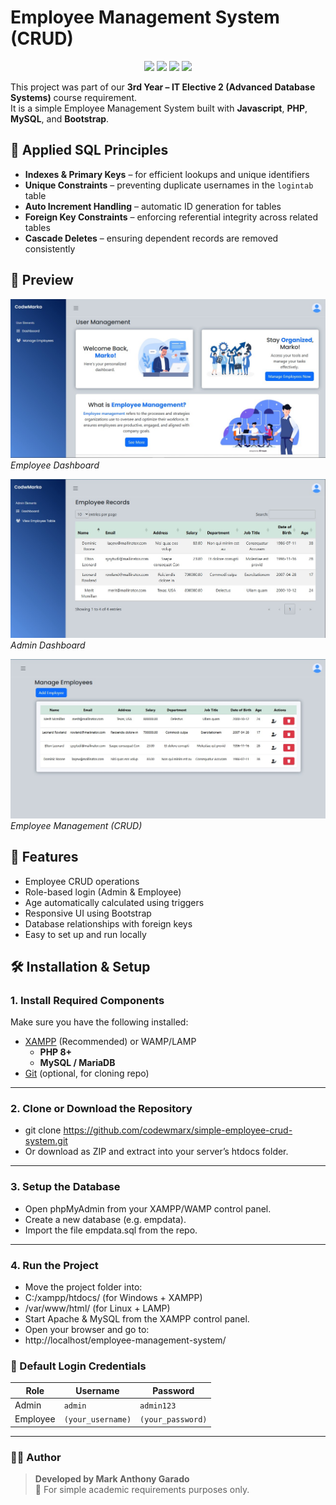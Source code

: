 # Employee Management System (CRUD)

<p align="center">
  <img src="https://img.shields.io/badge/JavaScript-323330?style=for-the-badge&logo=javascript&logoColor=F7DF1E"/>
  <img src="https://img.shields.io/badge/PHP-777BB4?style=for-the-badge&logo=php&logoColor=white"/>
  <img src="https://img.shields.io/badge/MySQL-005C84?style=for-the-badge&logo=mysql&logoColor=white"/>
  <img src="https://img.shields.io/badge/Bootstrap-7952B3?style=for-the-badge&logo=bootstrap&logoColor=white"/>
</p>

This project was part of our **3rd Year – IT Elective 2 (Advanced Database Systems)** course requirement.  
It is a simple Employee Management System built with **Javascript**, **PHP**, **MySQL**, and **Bootstrap**.

## 📘 Applied SQL Principles

- **Indexes & Primary Keys** – for efficient lookups and unique identifiers  
- **Unique Constraints** – preventing duplicate usernames in the `logintab` table  
- **Auto Increment Handling** – automatic ID generation for tables  
- **Foreign Key Constraints** – enforcing referential integrity across related tables  
- **Cascade Deletes** – ensuring dependent records are removed consistently  


## 📸 Preview

![Employee Dashboard](assets/img/employee-dashboard.jpg)  
*Employee Dashboard*

![Admin Dashboard](assets/img/admin-view.jpg)  
*Admin Dashboard*

![Employee CRUD](assets/img/employee-crud.jpg)  
*Employee Management (CRUD)*


## 🚀 Features
- Employee CRUD operations
- Role-based login (Admin & Employee)
- Age automatically calculated using triggers
- Responsive UI using Bootstrap
- Database relationships with foreign keys
- Easy to set up and run locally


## 🛠️ Installation & Setup

### 1. Install Required Components
Make sure you have the following installed:
- [XAMPP](https://www.apachefriends.org/) (Recommended) or WAMP/LAMP  
  - **PHP 8+**  
  - **MySQL / MariaDB**  
- [Git](https://git-scm.com/) (optional, for cloning repo)

---

### 2. Clone or Download the Repository
- git clone https://github.com/codewmarx/simple-employee-crud-system.git
- Or download as ZIP and extract into your server’s htdocs folder.

---

### 3. Setup the Database
- Open phpMyAdmin from your XAMPP/WAMP control panel.
- Create a new database (e.g. empdata).
- Import the file empdata.sql from the repo.

---

### 4. Run the Project
- Move the project folder into:
 - C:/xampp/htdocs/ (for Windows + XAMPP)
 - /var/www/html/ (for Linux + LAMP)
- Start Apache & MySQL from the XAMPP control panel.
- Open your browser and go to:
 - http://localhost/employee-management-system/

### 🔑 Default Login Credentials  

| Role     | Username        | Password     |
|----------|----------------|--------------|
| Admin    | `admin`        | `admin123`   |
| Employee | `(your_username)` | `(your_password)` |


---

### 👨‍💻 Author  
> **Developed by Mark Anthony Garado**  
> 📌 For simple academic requirements purposes only.  


